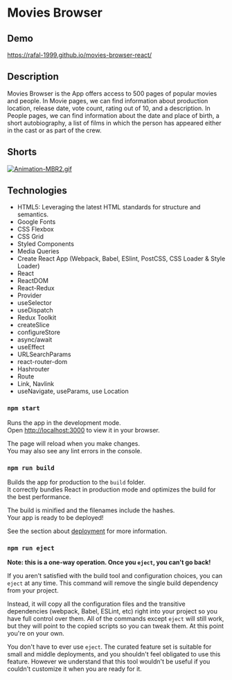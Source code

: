 # Movies Browser

## Demo

https://rafal-1999.github.io/movies-browser-react/

## Description

Movies Browser is the App offers access to 500 pages of popular movies and people. In Movie pages, we can find information about production location, release date, vote count, rating out of 10, and a description. In People pages, we can find information about the date and place of birth, a short autobiography, a list of films in which the person has appeared either in the cast or as part of the crew.

## Shorts

[![Animation-MBR2.gif](https://i.postimg.cc/CM6sNvmf/Animation-MBR2.gif)](https://postimg.cc/V5ntsFyY)

## Technologies

- HTML5: Leveraging the latest HTML standards for structure and semantics.
- Google Fonts
- CSS Flexbox
- CSS Grid
- Styled Components
- Media Queries
- Create React App (Webpack, Babel, ESlint, PostCSS, CSS Loader & Style Loader)
- React
- ReactDOM
- React-Redux
- Provider
- useSelector
- useDispatch
- Redux Toolkit
- createSlice
- configureStore
- async/await
- useEffect
- URLSearchParams
- react-router-dom
- Hashrouter
- Route
- Link, Navlink
- useNavigate, useParams, use Location

### `npm start`

Runs the app in the development mode.\
Open [http://localhost:3000](http://localhost:3000) to view it in your browser.

The page will reload when you make changes.\
You may also see any lint errors in the console.

### `npm run build`

Builds the app for production to the `build` folder.\
It correctly bundles React in production mode and optimizes the build for the best performance.

The build is minified and the filenames include the hashes.\
Your app is ready to be deployed!

See the section about [deployment](https://facebook.github.io/create-react-app/docs/deployment) for more information.

### `npm run eject`

**Note: this is a one-way operation. Once you `eject`, you can't go back!**

If you aren't satisfied with the build tool and configuration choices, you can `eject` at any time. This command will remove the single build dependency from your project.

Instead, it will copy all the configuration files and the transitive dependencies (webpack, Babel, ESLint, etc) right into your project so you have full control over them. All of the commands except `eject` will still work, but they will point to the copied scripts so you can tweak them. At this point you're on your own.

You don't have to ever use `eject`. The curated feature set is suitable for small and middle deployments, and you shouldn't feel obligated to use this feature. However we understand that this tool wouldn't be useful if you couldn't customize it when you are ready for it.
